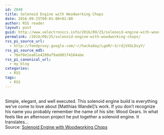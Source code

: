 ```yaml
---
id: 2040
title: Solenoid Engine with Woodworking Chops
date: 2016-09-25T09:01:00+01:00
author: RSS reader
layout: post
guid: http://www.uelectronics.info/2016/09/25/solenoid-engine-with-woodworking-chops/
permalink: /2016/09/25/solenoid-engine-with-woodworking-chops/
rss_pi_source_url:
  - http://feedproxy.google.com/~r/hackaday/LgoM/~3/rdjVXGLDsyY/
rss_pi_source_md5:
  - 76ef0e1ea81e4289af9add01f4164abe
rss_pi_canonical_url:
  - my_blog
categories:
  - RSS
tags:
  - RSS
---
```

&#013;  
Simple, elegant, and well executed. This solenoid engine build is everything we’ve come to love about [Matthias Wandel]’s work. If you don’t recognize his name you probably remember the name of his site: Wood Gears. In what feels like an afternoon project he put together a solenoid engine. It translates…&#013;  
Source: <a href="http://feedproxy.google.com/~r/hackaday/LgoM/~3/rdjVXGLDsyY/" target="_blank">Solenoid Engine with Woodworking Chops</a>
